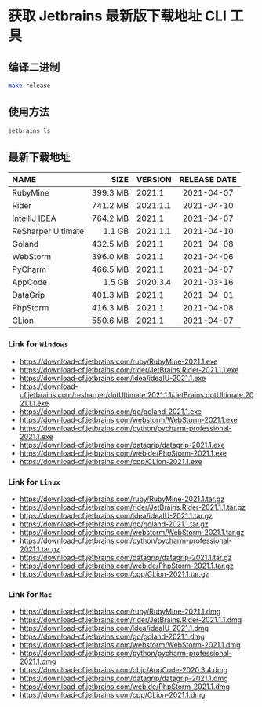 # 获取 Jetbrains 最新版下载地址 CLI 工具

## 编译二进制

```bash
make release
```

## 使用方法

```bash
jetbrains ls
```

## 最新下载地址

| NAME               |     SIZE | VERSION  | RELEASE DATE |
| :----------------- | -------: | :------- | :----------: |
| RubyMine           | 399.3 MB | 2021.1   |  2021-04-07  |
| Rider              | 741.2 MB | 2021.1.1 |  2021-04-10  |
| IntelliJ IDEA      | 764.2 MB | 2021.1   |  2021-04-07  |
| ReSharper Ultimate |   1.1 GB | 2021.1.1 |  2021-04-10  |
| Goland             | 432.5 MB | 2021.1   |  2021-04-08  |
| WebStorm           | 396.0 MB | 2021.1   |  2021-04-06  |
| PyCharm            | 466.5 MB | 2021.1   |  2021-04-07  |
| AppCode            |   1.5 GB | 2020.3.4 |  2021-03-16  |
| DataGrip           | 401.3 MB | 2021.1   |  2021-04-01  |
| PhpStorm           | 416.3 MB | 2021.1   |  2021-04-08  |
| CLion              | 550.6 MB | 2021.1   |  2021-04-07  |

### Link for `Windows`

- <https://download-cf.jetbrains.com/ruby/RubyMine-2021.1.exe>
- <https://download-cf.jetbrains.com/rider/JetBrains.Rider-2021.1.1.exe>
- <https://download-cf.jetbrains.com/idea/ideaIU-2021.1.exe>
- <https://download-cf.jetbrains.com/resharper/dotUltimate.2021.1.1/JetBrains.dotUltimate.2021.1.1.exe>
- <https://download-cf.jetbrains.com/go/goland-2021.1.exe>
- <https://download-cf.jetbrains.com/webstorm/WebStorm-2021.1.exe>
- <https://download-cf.jetbrains.com/python/pycharm-professional-2021.1.exe>
- <https://download-cf.jetbrains.com/datagrip/datagrip-2021.1.exe>
- <https://download-cf.jetbrains.com/webide/PhpStorm-2021.1.exe>
- <https://download-cf.jetbrains.com/cpp/CLion-2021.1.exe>

### Link for `Linux`

- <https://download-cf.jetbrains.com/ruby/RubyMine-2021.1.tar.gz>
- <https://download-cf.jetbrains.com/rider/JetBrains.Rider-2021.1.1.tar.gz>
- <https://download-cf.jetbrains.com/idea/ideaIU-2021.1.tar.gz>
- <https://download-cf.jetbrains.com/go/goland-2021.1.tar.gz>
- <https://download-cf.jetbrains.com/webstorm/WebStorm-2021.1.tar.gz>
- <https://download-cf.jetbrains.com/python/pycharm-professional-2021.1.tar.gz>
- <https://download-cf.jetbrains.com/datagrip/datagrip-2021.1.tar.gz>
- <https://download-cf.jetbrains.com/webide/PhpStorm-2021.1.tar.gz>
- <https://download-cf.jetbrains.com/cpp/CLion-2021.1.tar.gz>

### Link for `Mac`

- <https://download-cf.jetbrains.com/ruby/RubyMine-2021.1.dmg>
- <https://download-cf.jetbrains.com/rider/JetBrains.Rider-2021.1.1.dmg>
- <https://download-cf.jetbrains.com/idea/ideaIU-2021.1.dmg>
- <https://download-cf.jetbrains.com/go/goland-2021.1.dmg>
- <https://download-cf.jetbrains.com/webstorm/WebStorm-2021.1.dmg>
- <https://download-cf.jetbrains.com/python/pycharm-professional-2021.1.dmg>
- <https://download-cf.jetbrains.com/objc/AppCode-2020.3.4.dmg>
- <https://download-cf.jetbrains.com/datagrip/datagrip-2021.1.dmg>
- <https://download-cf.jetbrains.com/webide/PhpStorm-2021.1.dmg>
- <https://download-cf.jetbrains.com/cpp/CLion-2021.1.dmg>
